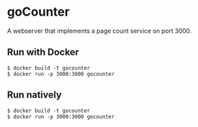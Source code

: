 # goCounter

A webserver that implements a page count service on port 3000.

## Run with Docker
```
$ docker build -t gocounter
$ docker run -p 3000:3000 gocounter
```

## Run natively
```
$ docker build -t gocounter
$ docker run -p 3000:3000 gocounter
```
